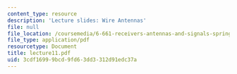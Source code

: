 ```yaml
---
content_type: resource
description: 'Lecture slides: Wire Antennas'
file: null
file_location: /coursemedia/6-661-receivers-antennas-and-signals-spring-2003/3cdf16999bcd9fd63dd3312d91edc37a_lecture11.pdf
file_type: application/pdf
resourcetype: Document
title: lecture11.pdf
uid: 3cdf1699-9bcd-9fd6-3dd3-312d91edc37a
---
```

